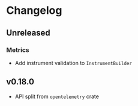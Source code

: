 # Changelog

## Unreleased
### Metrics
- Add instrument validation to `InstrumentBuilder`

## v0.18.0

- API split from `opentelemetry` crate
